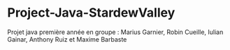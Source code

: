 # Project-Java-StardewValley
Projet java première année en groupe : Marius Garnier, Robin Cueille, Iulian Gainar, Anthony Ruiz et Maxime Barbaste

